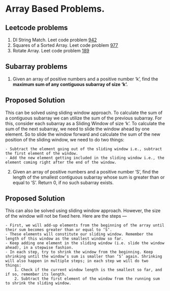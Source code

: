 # Array Based Problems.

## Leetcode problems
1. DI String Match. Leet code problem [942](https://leetcode.com/problems/di-string-match/)
2. Squares of a Sorted Array. Leet code problem [977](https://leetcode.com/problems/squares-of-a-sorted-array/)
3. Rotate Array. Leet code problem [189](https://leetcode.com/problems/rotate-array/) 


## Subarray problems

1. Given an array of positive numbers and a positive number ‘k’, find the **maximum sum of any contiguous subarray of size ‘k’.**

## Proposed Solution

This can be solved using sliding window approach. To calculate the sum of a contiguous subarray we can utilize the sum of the previous subarray. For this, consider each subarray as a Sliding Window of size ‘k’. To calculate the sum of the next subarray, we need to slide the window ahead by one element. So to slide the window forward and calculate the sum of the new position of the sliding window, we need to do two things:

    - Subtract the element going out of the sliding window i.e., subtract the first element of the window.
    - Add the new element getting included in the sliding window i.e., the element coming right after the end of the window.


2. Given an array of positive numbers and a positive number ‘S’, find the length of the smallest contiguous subarray whose sum is greater 
than or equal to ‘S’. Return 0, if no such subarray exists.

## Proposed Solution

This can also be solved using sliding window approach. However, the size of the window will not be fixed here. Here are the steps —

    - First, we will add-up elements from the beginning of the array until their sum becomes greater than or equal to ‘S’.
    - These elements will constitute our sliding window. Remember the length of this window as the smallest window so far.
    - Keep adding one element in the sliding window (i.e. slide the window ahead), in a stepwise fashion.
    - In each step, try to shrink the window from the beginning. Keep shrinking until the window’s sum is smaller than ‘S’ again. Shrinking will also happen in multiple steps; in each step we will do two things:
        1. Check if the current window length is the smallest so far, and if so, remember its length.
        2. Subtract the first element of the window from the running sum to shrink the sliding window.
